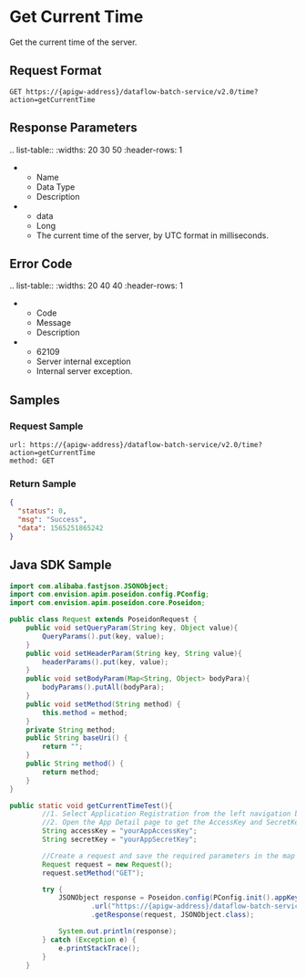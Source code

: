 # Get Current Time

Get the current time of the server.

## Request Format

```
GET https://{apigw-address}/dataflow-batch-service/v2.0/time?action=getCurrentTime
```


## Response Parameters

.. list-table::
   :widths: 20 30 50
   :header-rows: 1

   * - Name
     - Data Type
     - Description
   * - data
     - Long
     - The current time of the server, by UTC format in milliseconds.

## Error Code

.. list-table::
   :widths: 20 40 40
   :header-rows: 1

   * - Code
     - Message
     - Description
   * - 62109
     - Server internal exception
     - Internal server exception.


## Samples

### Request Sample
```
url: https://{apigw-address}/dataflow-batch-service/v2.0/time?action=getCurrentTime
method: GET
```

### Return Sample

```json
{
  "status": 0,
  "msg": "Success",
  "data": 1565251865242
}
```


## Java SDK Sample

```java
import com.alibaba.fastjson.JSONObject;
import com.envision.apim.poseidon.config.PConfig;
import com.envision.apim.poseidon.core.Poseidon;

public class Request extends PoseidonRequest {
    public void setQueryParam(String key, Object value){
        QueryParams().put(key, value);
    }
    public void setHeaderParam(String key, String value){
        headerParams().put(key, value);
    }
    public void setBodyParam(Map<String, Object> bodyPara){
        bodyParams().putAll(bodyPara);
    }
    public void setMethod(String method) {
        this.method = method;
    }
    private String method;
    public String baseUri() {
        return "";
    }
    public String method() {
        return method;
    }
}

public static void getCurrentTimeTest(){
        //1. Select Application Registration from the left navigation bar of EnOS Console.
        //2. Open the App Detail page to get the AccessKey and SecretKey of the application.
        String accessKey = "yourAppAccessKey";
        String secretKey = "yourAppSecretKey";

        //Create a request and save the required parameters in the map of the Query.
        Request request = new Request();
        request.setMethod("GET");

        try {
            JSONObject response = Poseidon.config(PConfig.init().appKey(accessKey).appSecret(secretKey).debug())
                    .url("https://{apigw-address}/dataflow-batch-service/v2.0/time?action=getCurrentTime")
                    .getResponse(request, JSONObject.class);

            System.out.println(response);
        } catch (Exception e) {
            e.printStackTrace();
        }
    }

```
